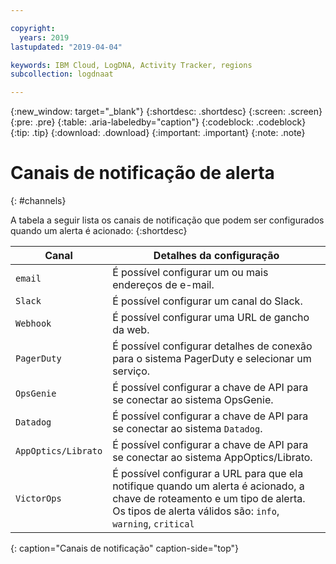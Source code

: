 ```yaml
---

copyright:
  years: 2019
lastupdated: "2019-04-04"

keywords: IBM Cloud, LogDNA, Activity Tracker, regions
subcollection: logdnaat

---
```


{:new_window: target="_blank"}
{:shortdesc: .shortdesc}
{:screen: .screen}
{:pre: .pre}
{:table: .aria-labeledby="caption"}
{:codeblock: .codeblock}
{:tip: .tip}
{:download: .download}
{:important: .important}
{:note: .note}

# Canais de notificação de alerta
{: #channels}

A tabela a seguir lista os canais de notificação que podem ser configurados quando um alerta é acionado:
{:shortdesc}


| Canal           | Detalhes da configuração | 
|-------------------|-----------------------|
| `email`             | É possível configurar um ou mais endereços de e-mail.  | 
| `Slack`             | É possível configurar um canal do Slack. |
| `Webhook`           | É possível configurar uma URL de gancho da web. |
| `PagerDuty`         | É possível configurar detalhes de conexão para o sistema PagerDuty e selecionar um serviço.|
| `OpsGenie`          | É possível configurar a chave de API para se conectar ao sistema OpsGenie. |
| `Datadog`           | É possível configurar a chave de API para se conectar ao sistema `Datadog`. |
| `AppOptics/Librato` | É possível configurar a chave de API para se conectar ao sistema AppOptics/Librato. |
| `VictorOps`         | É possível configurar a URL para que ela notifique quando um alerta é acionado, a chave de roteamento e um tipo de alerta. Os tipos de alerta válidos são: `info`, `warning`, `critical`|
{: caption="Canais de notificação" caption-side="top"} 



